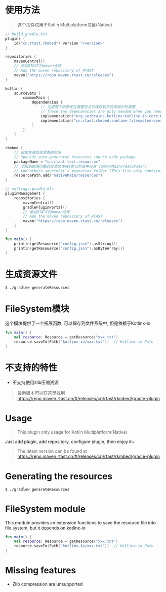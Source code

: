 # 使用方法

> 这个插件仅用于Kotlin Multiplatform项目(Native)

```kotlin
// build.gradle.kts
plugins {
    id("cn.rtast.rkmbed") version "<version>"
}

repositories {
    mavenCentral()
    // 添加RTAST的maven仓库
    // Add the maven repository of RTAST
    maven("https://repo.maven.rtast.cn/releases")
}

kotlin {
    sourceSets {
        commonMain {
            dependencies {
                // 这里两个依赖仅在需要将文件保存到文件系统中时需要
                // These two dependencies are only needed when you need to save the file to the file system
                implementation("org.jetbrains.kotlinx:kotlinx-io-core:0.7.0")
                implementation("cn.rtast.rkmbed:runtime-filesystem:<version>")
            }
        }
    }
}

rkmbed {
    // 指定生成的资源类的包名
    // Specify auto-generated resources source code package
    packageName = "cn.rtast.test.resources"
    // 添加别的源码集的资源文件夹(默认列表中只有"commonMain/resources")
    // Add others sourceSet's resources folder (This list only contains "commonMain/resources" by default)  
    resourcePath.add("nativeMain/resources")
}

// settings.gradle.kts
pluginManagement {
    repositories {
        mavenCentral()
        gradlePluginPortal()
        // 添加RTAST的maven仓库
        // Add the maven repository of RTAST
        maven("https://repo.maven.rtast.cn/releases")
    }
}
```

```kotlin
fun main() {
    println(getResouerce("config.json").asString())
    println(getResouerce("config.json").asByteArray())
}
```

# 生成资源文件

```shell
$ ./gradlew generateResources
```

# FileSystem模块

这个模块提供了一个拓展函数, 可以保存到文件系统中, 但是依赖于Kotlinx-io

```kotlin
fun main() {
    val resource: Resource = getResource("xxx.txt")
    resource.saveTo(Path("kotlinx-io/xxx.txt"))  // Kotlinx-io Path
}
```

# 不支持的特性

- 不支持使用zlib压缩资源

> 最新版本可以在这里找到 https://repo.maven.rtast.cn/#/releases/cn/rtast/rkmbed/gradle-plugin

# Usage

> This plugin only usage for Kotlin Multiplatform(Native)

Just add plugin, add repository, configure plugin, then enjoy it~

> The latest version can be found at https://repo.maven.rtast.cn/#/releases/cn/rtast/rkmbed/gradle-plugin

# Generating the resources

```shell
$ ./gradlew generateResources
```

# FileSystem module

This module provides an extension functions to save the resource file into file system, but it depends on kotlinx-io

```kotlin
fun main() {
    val resource: Resource = getResource("xxx.txt")
    resource.saveTo(Path("kotlinx-io/xxx.txt"))  // Kotlinx-io Path
}
```

# Missing features

- Zlib compression are unsupported